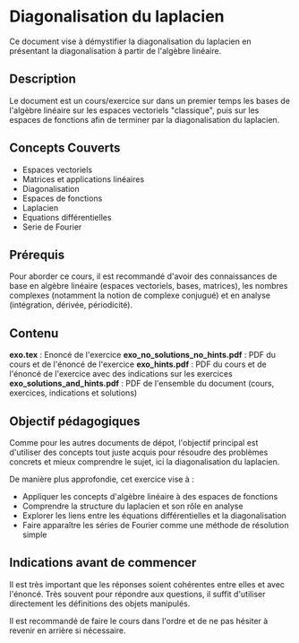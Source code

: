 # Diagonalisation du laplacien

Ce document vise à démystifier la diagonalisation du laplacien en présentant la diagonalisation à partir de l'algèbre linéaire.

## Description

Le document est un cours/exercice sur dans un premier temps les bases de l'algèbre linéaire sur les espaces vectoriels "classique", puis sur les espaces de fonctions afin de terminer par la diagonalisation du laplacien.

## Concepts Couverts

- Espaces vectoriels
- Matrices et applications linéaires
- Diagonalisation
- Espaces de fonctions
- Laplacien
- Equations différentielles
- Serie de Fourier

## Prérequis

Pour aborder ce cours, il est recommandé d'avoir des connaissances de base en algèbre linéaire (espaces vectoriels, bases, matrices), les nombres complexes (notamment la notion de complexe conjugué) et en analyse (intégration, dérivée, périodicité).

## Contenu

**exo.tex** : Enoncé de l'exercice
**exo_no_solutions_no_hints.pdf** : PDF du cours et de l'énoncé de l'exercice
**exo_hints.pdf** : PDF du cours et de l'énoncé de l'exercice avec des indications sur les exercices
**exo_solutions_and_hints.pdf** : PDF de l'ensemble du document (cours, exercices, indications et solutions)

## Objectif pédagogiques

Comme pour les autres documents de dépot, l'objectif principal est d'utiliser des concepts tout juste acquis pour résoudre des problèmes concrets et mieux comprendre le sujet, ici la diagonalisation du laplacien.

De manière plus approfondie, cet exercice vise à :

- Appliquer les concepts d'algèbre linéaire à des espaces de fonctions
- Comprendre la structure du laplacien et son rôle en analyse
- Explorer les liens entre les équations différentielles et la diagonalisation
- Faire apparaître les séries de Fourier comme une méthode de résolution simple

## Indications avant de commencer

Il est très important que les réponses soient cohérentes entre elles et avec l'énoncé. 
Très souvent pour répondre aux questions, il suffit d'utiliser directement les définitions des objets manipulés.

Il est recommandé de faire le cours dans l'ordre et de ne pas hésiter à revenir en arrière si nécessaire.